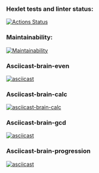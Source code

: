 ### Hexlet tests and linter status:
[![Actions Status](https://github.com/helenowl/frontend-project-44/actions/workflows/hexlet-check.yml/badge.svg)](https://github.com/helenowl/frontend-project-44/actions)
### Maintainability:
[![Maintainability](https://api.codeclimate.com/v1/badges/f1812b5902ac2c1a9476/maintainability)](https://codeclimate.com/github/helenowl/frontend-project-44/maintainability)
### Asciicast-brain-even
[![asciicast](https://asciinema.org/a/aAP5dnYwXyKkoSNxw0Qo3RIUD.svg)](https://asciinema.org/a/aAP5dnYwXyKkoSNxw0Qo3RIUD)
### Asciicast-brain-calc
[![asciicast-brain-calc](https://asciinema.org/a/vvKaoF7iI8YvJZEpnrsnS0rcS.svg)](https://asciinema.org/a/vvKaoF7iI8YvJZEpnrsnS0rcS)
### Asciicast-brain-gcd
[![asciicast](https://asciinema.org/a/3PhXsfqU4JD8ieTcnSbl3r5Xj.svg)](https://asciinema.org/a/3PhXsfqU4JD8ieTcnSbl3r5Xj)
### Asciicast-brain-progression
[![asciicast](https://asciinema.org/a/QlovIN9JYuIXgJb28N0JABNE5.svg)](https://asciinema.org/a/QlovIN9JYuIXgJb28N0JABNE5)
